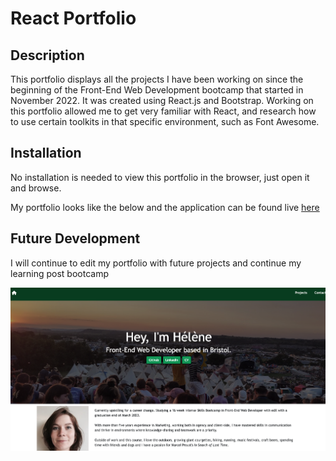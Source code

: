 # React Portfolio

## Description

This portfolio displays all the projects I have been working on since the beginning of the Front-End Web Development bootcamp that started in November 2022.
It was created using React.js and Bootstrap.
Working on this portfolio allowed me to get very familiar with React, and research how to use certain toolkits in that specific environment, such as Font Awesome.

## Installation

No installation is needed to view this portfolio in the browser, just open it and browse.


My portfolio looks like the below and the application can be found live [here](https://helenesauve.github.io/react-portfolio/)

## Future Development

I will continue to edit my portfolio with future projects and continue my learning post bootcamp 

![React portfolio](./screenshot.png)

